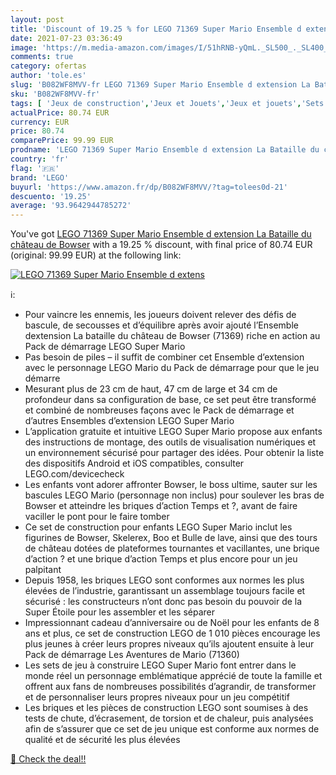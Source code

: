 ```yaml
---
layout: post
title: 'Discount of 19.25 % for LEGO 71369 Super Mario Ensemble d extens'
date: 2021-07-23 03:36:49
image: 'https://m.media-amazon.com/images/I/51hRNB-yQmL._SL500_._SL400_.jpg'
comments: true
category: ofertas
author: 'tole.es'
slug: 'B082WF8MVV-fr LEGO 71369 Super Mario Ensemble d extension La Bataille du...'
sku: 'B082WF8MVV-fr'
tags: [ 'Jeux de construction','Jeux et Jouets','Jeux et jouets','Sets de jeux de construction','lego', ]
actualPrice: 80.74 EUR
currency: EUR
price: 80.74
comparePrice: 99.99 EUR
prodname: 'LEGO 71369 Super Mario Ensemble d extension La Bataille du château de Bowser'
country: 'fr'
flag: '🇫🇷'
brand: 'LEGO'
buyurl: 'https://www.amazon.fr/dp/B082WF8MVV/?tag=tolees0d-21'
descuento: '19.25'
average: '93.9642944785272'
---
```


You've got [LEGO 71369 Super Mario Ensemble d extension La Bataille du château de Bowser](https://www.amazon.fr/dp/B082WF8MVV/?tag=tolees0d-21) with a  19.25 % discount, with final price of 80.74 EUR (original: 99.99 EUR) at the following link:

[![LEGO 71369 Super Mario Ensemble d extens](https://m.media-amazon.com/images/I/51hRNB-yQmL._SL500_._SL400_.jpg)](https://www.amazon.fr/dp/B082WF8MVV/?tag=tolees0d-21)

ℹ️:

- Pour vaincre les ennemis, les joueurs doivent relever des défis de bascule, de secousses et d’équilibre après avoir ajouté l’Ensemble dextension La bataille du château de Bowser (71369) riche en action au Pack de démarrage LEGO Super Mario
- Pas besoin de piles – il suffit de combiner cet Ensemble d’extension avec le personnage LEGO Mario du Pack de démarrage pour que le jeu démarre
- Mesurant plus de 23 cm de haut, 47 cm de large et 34 cm de profondeur dans sa configuration de base, ce set peut être transformé et combiné de nombreuses façons avec le Pack de démarrage et d’autres Ensembles d’extension LEGO Super Mario
- L’application gratuite et intuitive LEGO Super Mario propose aux enfants des instructions de montage, des outils de visualisation numériques et un environnement sécurisé pour partager des idées. Pour obtenir la liste des dispositifs Android et iOS compatibles, consulter LEGO.com/devicecheck
- Les enfants vont adorer affronter Bowser, le boss ultime, sauter sur les bascules LEGO Mario (personnage non inclus) pour soulever les bras de Bowser et atteindre les briques d’action Temps et ?, avant de faire vaciller le pont pour le faire tomber
- Ce set de construction pour enfants LEGO Super Mario inclut les figurines de Bowser, Skelerex, Boo et Bulle de lave, ainsi que des tours de château dotées de plateformes tournantes et vacillantes, une brique d’action ? et une brique d’action Temps et plus encore pour un jeu palpitant
- Depuis 1958, les briques LEGO sont conformes aux normes les plus élevées de l’industrie, garantissant un assemblage toujours facile et sécurisé : les constructeurs n’ont donc pas besoin du pouvoir de la Super Étoile pour les assembler et les séparer
- Impressionnant cadeau d’anniversaire ou de Noël pour les enfants de 8 ans et plus, ce set de construction LEGO de 1 010 pièces encourage les plus jeunes à créer leurs propres niveaux qu’ils ajoutent ensuite à leur Pack de démarrage Les Aventures de Mario (71360)
- Les sets de jeu à construire LEGO Super Mario font entrer dans le monde réel un personnage emblématique apprécié de toute la famille et offrent aux fans de nombreuses possibilités d’agrandir, de transformer et de personnaliser leurs propres niveaux pour un jeu compétitif
- Les briques et les pièces de construction LEGO sont soumises à des tests de chute, d’écrasement, de torsion et de chaleur, puis analysées afin de s’assurer que ce set de jeu unique est conforme aux normes de qualité et de sécurité les plus élevées

[🛒 Check the deal!!](https://www.amazon.fr/dp/B082WF8MVV/?tag=tolees0d-21)
